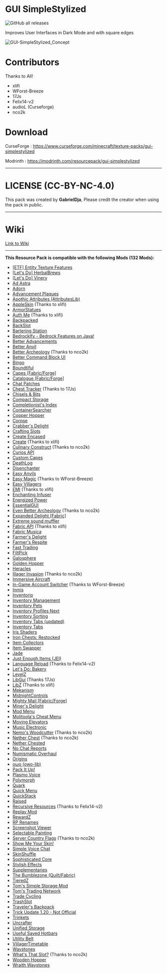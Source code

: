 # GUI SimpleStylized

![GitHub all releases](https://img.shields.io/github/downloads/GabrielDja/GUI-SimpleStylized/total?style=flat-square&label=Downloads%20on%20Github&color=green)  

Improves User Interfaces in Dark Mode and with square edges

![GUI-SimpleStylized_Concept](https://static.wixstatic.com/media/31958c_50fc019737864dc4a5d67d4f97ddcede~mv2.jpg/v1/fill/w_646,h_367,al_c,q_80,usm_0.66_1.00_0.01,enc_auto/GUI-SimpleStylized_New-Banner.jpg)

# Contributors
Thanks to All!

- xlifi
- WForst-Breeze
- 17Js
- Felix14-v2
- audioL (Curseforge)
- nco2k

# Download

CurseForge : https://www.curseforge.com/minecraft/texture-packs/gui-simplestylized

Modrinth : https://modrinth.com/resourcepack/gui-simplestylized

______________________________

# LICENSE (CC-BY-NC-4.0)

This pack was created by **GabrielDja**,
Please credit the creator when using the pack in public.
______________________________

# Wiki  

[Link to Wiki](https://gabriel-djalayer.gitbook.io/djaminimation-studio-wiki/liste-des-creations/gui-simplestylized)
______________________________

**This Resource Pack is compatible with the following Mods (132 Mods):**

- [[ETF] Entity Texture Features](https://modrinth.com/mod/entitytexturefeatures)
- [[Let's Do] HerbalBrews](https://modrinth.com/mod/lets-do-herbalbrews)
- [[Let's Do] Vinery](https://modrinth.com/mod/lets-do-vinery)
- [Ad Astra](https://modrinth.com/mod/ad-astra)
- [Adorn](https://modrinth.com/mod/adorn)
- [Advancement Plaques](https://modrinth.com/mod/advancement-plaques)
- [Apothic Attributes (AttributesLib)](https://www.curseforge.com/minecraft/mc-mods/apothic-attributes)
- [AppleSkin](https://modrinth.com/mod/appleskin) (Thanks to xlifi)
- [ArmorStatues](https://modrinth.com/mod/armor-statues)
- [Auth Me](https://modrinth.com/mod/auth-me) (Thanks to xlifi)
- [Backpacked](https://www.curseforge.com/minecraft/mc-mods/backpacked)
- [BackSlot](https://modrinth.com/mod/backslot)
- [Bartering Station](https://modrinth.com/mod/bartering-station)
- [BedrockIfy - Bedrock Features on Java!](https://modrinth.com/mod/bedrockify)
- [Better Advancements](https://modrinth.com/mod/better-advancements)
- [Better Anvil](https://modrinth.com/mod/better-anvil)
- [Better Archeology](https://modrinth.com/mod/better-archeology) (Thanks to nco2k)
- [Better Command Block UI](https://modrinth.com/mod/bettercommandblockui)
- [Bingo](https://modrinth.com/mod/bingo-mod)
- [Boundtiful](https://modrinth.com/mod/bountiful)
- [Capes [Fabric/Forge]](https://www.curseforge.com/minecraft/mc-mods/capes)
- [Catalogue [Fabric/Forge]](https://www.curseforge.com/minecraft/mc-mods/catalogue)
- [Chat Patches](https://modrinth.com/mod/chatpatches)
- [Chest Tracker](https://modrinth.com/mod/chest-tracker) (Thanks to 17Js)
- [Chisels & Bits](https://www.curseforge.com/minecraft/mc-mods/chisels-bits)
- [Compact Storage](https://modrinth.com/mod/compact-storage)
- [Completionist's Index](https://modrinth.com/mod/completionists-index)
- [ContainerSearcher](https://modrinth.com/mod/csearcher)
- [Copper Hopper](https://modrinth.com/mod/copper-hopper)
- [Corpse](https://modrinth.com/mod/corpse)
- [Crabber's Delight](https://modrinth.com/mod/crabbers-delight)
- [Crafting Slots](https://modrinth.com/mod/crafting-slots)
- [Create Encased](https://modrinth.com/mod/create-encased)
- [Create](https://modrinth.com/mod/create) (Thanks to xlifi)
- [Culinary Construct](https://modrinth.com/mod/culinary-construct) (Thanks to nco2k)
- [Curios API](https://modrinth.com/mod/curios)
- [Custom Capes](https://modrinth.com/mod/custom-capes)
- [DeathLog](https://modrinth.com/mod/deathlog)
- [Disenchanter](https://modrinth.com/mod/disenchanter)
- [Easy Anvils](https://modrinth.com/mod/easy-anvils)
- [Easy Magic](https://modrinth.com/mod/easy-magic) (Thanks to WForst-Breeze)
- [Easy Villagers](https://modrinth.com/mod/easy-villagers)
- [EMI](https://modrinth.com/mod/emi) (Thanks to xlifi)
- [Enchanting Infuser](https://modrinth.com/mod/enchanting-infuser)
- [Energized Power](https://modrinth.com/mod/energized-power)
- [EssentialGUI](https://modrinth.com/mod/essentialgui)
- [Even Better Archeology](https://modrinth.com/mod/even-better-archeology) (Thanks to nco2k)
- [Expanded Delight [Fabric]](https://modrinth.com/mod/expanded-delight)
- [Extreme sound muffler](https://modrinth.com/mod/extreme_sound_muffler)
- [Fabric API](https://modrinth.com/mod/fabric-api) (Thanks to xlifi)
- [Fabric Musica](https://www.curseforge.com/minecraft/mc-mods/fabric-musica)
- [Farmer's Delight](https://modrinth.com/mod/farmers-delight)
- [Farmer's Respite](https://www.curseforge.com/minecraft/mc-mods/farmers-respite)
- [Fast Trading](https://modrinth.com/mod/fast-trading)
- [FiltPick](https://modrinth.com/mod/filtpick)
- [Galosphere](https://modrinth.com/mod/galosphere)
- [Golden Hopper](https://www.curseforge.com/minecraft/mc-mods/golden-hopper)
- [Heracles](https://modrinth.com/mod/heracles)
- [Illager Invasion](https://modrinth.com/mod/illager-invasion) (Thanks to nco2k)
- [Immersive Aircraft](https://modrinth.com/mod/immersive-aircraft)
- [In-Game Account Switcher](https://modrinth.com/mod/in-game-account-switcher) (Thanks to WForst-Breeze)
- [Inmis](https://modrinth.com/mod/inmis)
- [Inventorio](https://modrinth.com/mod/inventorio)
- [Inventory Management](https://modrinth.com/mod/inventory-management)
- [Inventory Pets](https://www.curseforge.com/minecraft/mc-mods/inventory-pets)
- [Inventory Profiles Next](https://modrinth.com/mod/inventory-profiles-next)
- [Inventory Sorting](https://modrinth.com/mod/inventory-sorting)
- [Inventory Tabs (updated)](https://modrinth.com/mod/inventory-tabs-updated)
- [Inventory Tabs](https://modrinth.com/mod/inventory-tabs)
- [Iris Shaders](https://modrinth.com/mod/iris)
- [Iron Chests: Restocked](https://modrinth.com/mod/ironchests)
- [Item Collectors](https://modrinth.com/mod/item-collectors)
- [Item Swapper](https://modrinth.com/plugin/itemswapper)
- [Jade](https://modrinth.com/mod/jade)
- [Just Enough Items (JEI)](https://modrinth.com/mod/jei)
- [Language Reload](https://modrinth.com/mod/language-reload) (Thanks to Felix14-v2)
- [Let's Do: Bakery](https://modrinth.com/mod/lets-do-bakery)
- [LevelZ](https://modrinth.com/mod/levelz)
- [LibGui](https://www.curseforge.com/minecraft/mc-mods/libgui) (Thanks 17Js)
- [LibZ](https://modrinth.com/mod/libz) (Thanks to xlifi)
- [Mekanism](https://modrinth.com/mod/mekanism)
- [MidnightControls](https://modrinth.com/mod/midnightcontrols)
- [Mighty Mail [Fabric/Forge]](https://www.curseforge.com/minecraft/mc-mods/mighty-mail-fabric)
- [Miner's Delight](https://modrinth.com/mod/miners-delight)
- [Mod Menu](https://modrinth.com/mod/modmenu)
- [Molitoola's Cheat Menu](https://www.curseforge.com/minecraft/mc-mods/molitoolas-cheat-menu)
- [Moving Elevators](https://modrinth.com/mod/moving-elevators)
- [Music Electronic](https://modrinth.com/mod/music-electronic-mod)
- [Nemo's Woodcutter](https://modrinth.com/mod/nemos-woodcutter) (Thanks to nco2k)
- [Nether Chest](https://modrinth.com/mod/nether-chest) (Thanks to nco2k)
- [Nether Chested](https://modrinth.com/mod/new-nether-chest)
- [No Chat Reports](https://modrinth.com/mod/no-chat-reports)
- [Numismatic Overhaul](https://modrinth.com/mod/numismatic-overhaul)
- [Origins](https://modrinth.com/mod/origins)
- [oωo (owo-lib)](https://modrinth.com/mod/owo-lib)
- [Pack It Up!](https://modrinth.com/mod/pack-it-up)
- [Plasmo Voice](https://modrinth.com/plugin/plasmo-voice)
- [Polymorph](https://modrinth.com/mod/polymorph)
- [Quark](https://modrinth.com/mod/quark)
- [Quick Menu](https://modrinth.com/mod/quick-menu)
- [QuickStack](https://modrinth.com/mod/quickstack)
- [Raised](https://modrinth.com/mod/raised)
- [Recursive Resources](https://modrinth.com/mod/recursiveresources) (Thanks to Felix14-v2)
- [Replay Mod](https://modrinth.com/mod/replaymod)
- [RewardZ](https://modrinth.com/mod/rewardz)
- [RP Renames](https://modrinth.com/mod/rp-renames)
- [Screenshot Viewer](https://modrinth.com/mod/screenshot-viewer)
- [Selectable Painting](https://modrinth.com/mod/selectable-painting)
- [Server Country Flags](https://modrinth.com/mod/server-country-flags) (Thanks to nco2k)
- [Show Me Your Skin!](https://modrinth.com/mod/show-me-your-skin)
- [Simple Voice Chat](https://modrinth.com/plugin/simple-voice-chat)
- [SkinShuffle](https://modrinth.com/mod/skinshuffle)
- [Sophisticated Core](https://www.curseforge.com/minecraft/mc-mods/sophisticated-core)
- [Stylish Effects](https://modrinth.com/mod/stylish-effects)
- [Supplementaries](https://modrinth.com/mod/supplementaries)
- [The Bumblezone (Quilt/Fabric)](https://modrinth.com/mod/the-bumblezone-fabric)
- [TieredZ](https://modrinth.com/mod/tieredz)
- [Tom's Simple Storage Mod](https://modrinth.com/mod/toms-storage)
- [Tom's Trading Network](https://modrinth.com/mod/toms-trading-network)
- [Trade Cycling](https://modrinth.com/mod/trade-cycling)
- [TrashSlot](https://modrinth.com/mod/trashslot)
- [Traveler's Backpack](https://modrinth.com/mod/travelersbackpack)
- [Trick Update 1.20 - Not Official](https://modrinth.com/mod/trick_update_1-20)
- [Trinkets](https://modrinth.com/mod/trinkets)
- [Uncrafter](https://modrinth.com/mod/uncrafter)
- [Unified Storage](https://modrinth.com/mod/unifiedstorage)
- [Useful Saved Hotbars](https://modrinth.com/mod/useful-saved-hotbars)
- [Utility Belt](https://modrinth.com/mod/utility-belt)
- [VillagerTimetable](https://modrinth.com/mod/villagertimetable)
- [Waystones](https://modrinth.com/mod/waystones)
- [What's That Slot?](https://modrinth.com/mod/whats-that-slot) (Thanks to nco2k)
- [Wooden Hopper](https://modrinth.com/mod/wooden-hopper)
- [Wraith Waystones](https://modrinth.com/mod/fwaystones)